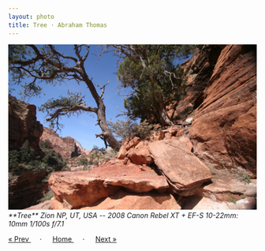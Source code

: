 ```yaml
---
layout: photo
title: Tree · Abraham Thomas
---
```


<img src="/assets/photos/Tree.jpg" width="540px" class="photo">

<i>
**Tree**  
Zion NP, UT, USA -- 2008  
Canon Rebel XT + EF-S 10-22mm: 10mm 1/100s f/7.1  
</i>

<a href="/gallery/path"> &laquo; Prev </a> &emsp; · &emsp; 
<a href="/gallery"> Home </a> &emsp; · &emsp; 
<a href="/gallery/dome"> Next &raquo; </a>
